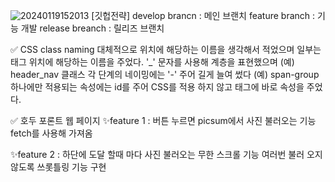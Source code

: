 ![20240119152013](https://github.com/udidcs/make-frontpage-project/assets/46997884/24d2d93d-96c3-412f-a8c5-baf13a400466)
[깃헙전략]
develop brancn : 메인 브랜치
feature branch : 기능 개발
release breanch : 릴리즈 브랜치

✅ CSS class naming
대체적으로 위치에 해당하는 이름을 생각해서 적었으며
일부는 태그 위치에 해당하는 이름을 주었다. '_' 문자를 사용해 계층을 표현했으며 (예) header_nav
클래스 각 단계의 네이밍에는 '-' 주어 길게 늘여 썼다 (예) span-group
하나에만 적용되는 속성에는 id를 주어 CSS를 적용 하지 않고 태그에 바로 속성을 주었다.

✅ 호두 포론트 웹 페이지
✨feature 1 : 버튼 누르면 picsum에서 사진 불러오는 기능
fetch를 사용해 가져옴

✨feature 2 : 하단에 도달 할때 마다 사진 불러오는 무한 스크롤 기능
여러번 불러 오지 않도록 쓰롯틀링 기능 구현

